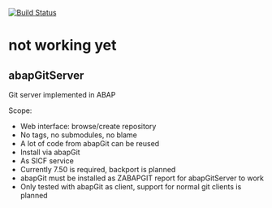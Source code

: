 [![Build Status](https://travis-ci.org/larshp/abapGitServer.svg?branch=master)](https://travis-ci.org/larshp/abapGitServer)

# not working yet

## abapGitServer
Git server implemented in ABAP

Scope:
- Web interface: browse/create repository
- No tags, no submodules, no blame
- A lot of code from abapGit can be reused
- Install via abapGit
- As SICF service
- Currently 7.50 is required, backport is planned
- abapGit must be installed as ZABAPGIT report for abapGitServer to work
- Only tested with abapGit as client, support for normal git clients is planned
